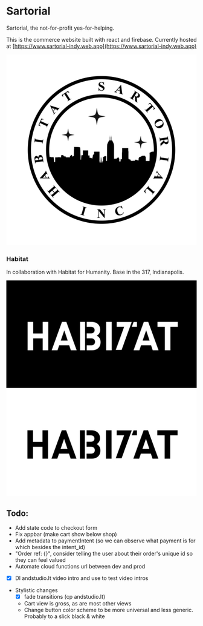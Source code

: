# Sartorial

Sartorial, the not-for-profit yes-for-helping.

This is the commerce website built with react and firebase. Currently hosted at [https://www.sartorial-indy.web.app](https://www.sartorial-indy.web.app)

![sartorial logo](public/images/HS_rotary.jpeg)

### Habitat

In collaboration with Habitat for Humanity. Base in the 317, Indianapolis.

![Sartorial](public/images/ha317at.001.jpeg)
![Sartorial](public/images/ha317at.002.jpeg)


## Todo:

- Add state code to checkout form
- Fix appbar (make cart show below shop)
- Add metadata to paymentIntent (so we can observe what payment is for which besides the intent_id)
- "Order ref: {}", consider telling the user about their order's unique id so they can feel valued
- Automate cloud functions url between dev and prod
- [x] Dl andstudio.lt video intro and use to test video intros
- Stylistic changes
  - [x] fade transitions (cp andstudio.lt)
  - Cart view is gross, as are most other views
  - Change button color scheme to be more universal and less generic. Probably to a slick black & white

